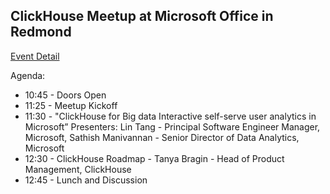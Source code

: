 ## ClickHouse Meetup at Microsoft Office in Redmond

[Event Detail](https://www.meetup.com/clickhouse-seattle-user-group/events/290310025/)

Agenda:
* 10:45 - Doors Open
* 11:25 - Meetup Kickoff
* 11:30 - "ClickHouse for Big data Interactive self-serve user analytics in Microsoft” Presenters: Lin Tang - Principal Software Engineer Manager, Microsoft, Sathish Manivannan - Senior Director of Data Analytics, Microsoft
* 12:30 - ClickHouse Roadmap - Tanya Bragin - Head of Product Management, ClickHouse
* 12:45 - Lunch and Discussion

